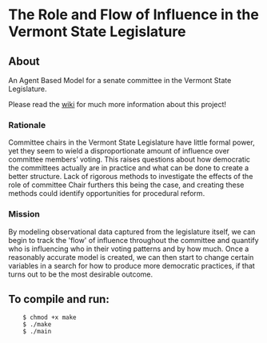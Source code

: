# The Role and Flow of Influence in the Vermont State Legislature

## About

An Agent Based Model for a senate committee in the Vermont State Legislature.

Please read the [wiki](https://github.com/vpascow/Vermont-State-Legislature-Model/wiki) for much more information about this project!

### Rationale

Committee chairs in the Vermont State Legislature have little formal power, yet they seem to wield a
disproportionate amount of influence over committee members’ voting. This raises questions about
how democratic the committees actually are in practice and what can be done to create a better
structure. Lack of rigorous methods to investigate the effects of the role of committee Chair furthers
this being the case, and creating these methods could identify opportunities for procedural reform.

### Mission

By modeling observational data captured from the legislature itself, we can begin to track the 'flow'
of influence throughout the committee and quantify who is influencing who in their voting patterns
and by how much. Once a reasonably accurate model is created, we can then start to change certain
variables in a search for how to produce more democratic practices, if that turns out to be the most
desirable outcome.

## To compile and run:

```
	$ chmod +x make
	$ ./make
	$ ./main
```
